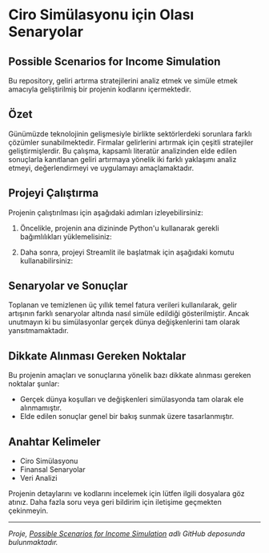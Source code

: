 # Ciro Simülasyonu için Olası Senaryolar
## Possible Scenarios for Income Simulation

Bu repository, geliri artırma stratejilerini analiz etmek ve simüle etmek amacıyla geliştirilmiş bir projenin kodlarını içermektedir.

## Özet
Günümüzde teknolojinin gelişmesiyle birlikte sektörlerdeki sorunlara farklı çözümler sunabilmektedir. Firmalar gelirlerini artırmak için çeşitli stratejiler geliştirmişlerdir. Bu çalışma, kapsamlı literatür analizinden elde edilen sonuçlarla kanıtlanan geliri artırmaya yönelik iki farklı yaklaşımı analiz etmeyi, değerlendirmeyi ve uygulamayı amaçlamaktadır.

## Projeyi Çalıştırma
Projenin çalıştırılması için aşağıdaki adımları izleyebilirsiniz:

1. Öncelikle, projenin ana dizininde Python'u kullanarak gerekli bağımlılıkları yüklemelisiniz:

2. Daha sonra, projeyi Streamlit ile başlatmak için aşağıdaki komutu kullanabilirsiniz:

## Senaryolar ve Sonuçlar
Toplanan ve temizlenen üç yıllık temel fatura verileri kullanılarak, gelir artışının farklı senaryolar altında nasıl simüle edildiği gösterilmiştir. Ancak unutmayın ki bu simülasyonlar gerçek dünya değişkenlerini tam olarak yansıtmamaktadır.

## Dikkate Alınması Gereken Noktalar
Bu projenin amaçları ve sonuçlarına yönelik bazı dikkate alınması gereken noktalar şunlar:
- Gerçek dünya koşulları ve değişkenleri simülasyonda tam olarak ele alınmamıştır.
- Elde edilen sonuçlar genel bir bakış sunmak üzere tasarlanmıştır.

## Anahtar Kelimeler
- Ciro Simülasyonu
- Finansal Senaryolar
- Veri Analizi


Projenin detaylarını ve kodlarını incelemek için lütfen ilgili dosyalara göz atınız. Daha fazla soru veya geri bildirim için iletişime geçmekten çekinmeyin.

---
*Proje, [Possible Scenarios for Income Simulation](https://github.com/halilumutyalcin/Possible-Scenarios-for-Income-Simulation) adlı GitHub deposunda bulunmaktadır.*
